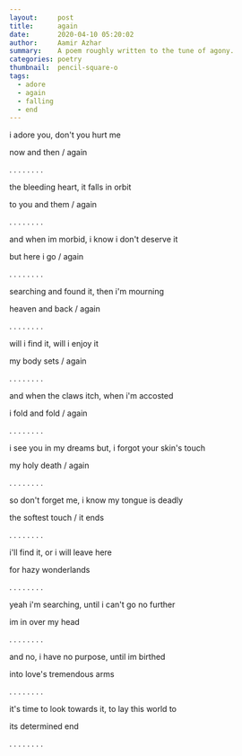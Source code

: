 ```yaml
---
layout:     post
title:      again
date:       2020-04-10 05:20:02
author:     Aamir Azhar
summary:    A poem roughly written to the tune of agony.
categories: poetry
thumbnail:  pencil-square-o
tags:
  - adore
  - again
  - falling
  - end
---
```

i adore you, don't you hurt me

now and then / again

. . . . . . . .

the bleeding heart, it falls in orbit

to you and them / again

. . . . . . . .

and when im morbid, i know i don't deserve it

but here i go / again

. . . . . . . .

searching and found it, then i'm mourning

heaven and back / again

. . . . . . . .

will i find it, will i enjoy it

my body sets / again

. . . . . . . .

and when the claws itch, when i'm accosted

i fold and fold / again

. . . . . . . .

i see you in my dreams but, i forgot your skin's touch

my holy death / again

. . . . . . . .

so don't forget me, i know my tongue is deadly

the softest touch / it ends

. . . . . . . .

i'll find it, or i will leave here

for hazy wonderlands

. . . . . . . .

yeah i'm searching, until i can't go no further

im in over my head

. . . . . . . .

and no, i have no purpose, until im birthed

into love's tremendous arms

. . . . . . . .

it's time to look towards it, to lay this world to

its determined end

. . . . . . . .

